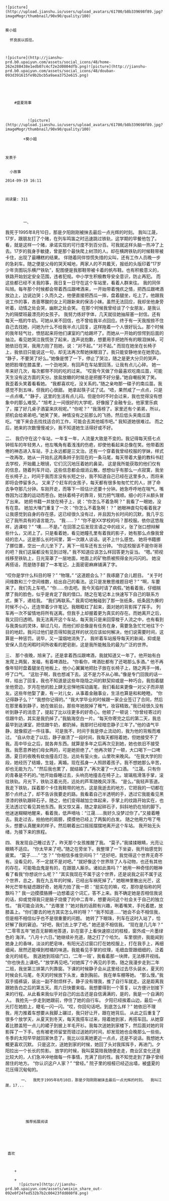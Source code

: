 
    
  
    ![picture](http://upload.jianshu.io/users/upload_avatars/61700/b8b339698f89.jpg?imageMogr/thumbnail/90x90/quality/100)
    

    葵小姐
  
      怀良辰以孤往。

  
  
    ![picture](http://jianshu-prd.b0.upaiyun.com/assets/social_icons/48/home-262e288438e1edb07c4cf2e2d0804dfb.png)![picture](http://jianshu-prd.b0.upaiyun.com/assets/social_icons/48/douban-093d391615fe9b2bcb5a9aea3752e615.png)
  


    
      
        #盛夏简事
        
          
            
              ![picture](http://upload.jianshu.io/users/upload_avatars/61700/b8b339698f89.jpg?imageMogr/thumbnail/90x90/quality/100)
            
            +葵小姐
        
        
    
    发表于 

    
      小故事

    2014-09-19 16:11

    

    阅读量: 311
  


        
            一、
  我死于1995年8月10日，那是夕阳刚刚被抹去最后一点光辉的时刻。
  我叫江晟，17岁，跟朋友打了个赌，在列车鸣笛之时迅速跳过铁轨，这学期的早餐他包了。看，就是这样一个赌，承诺实现的可行度不到百分百。可我就这样头脑一热冲了上去。17岁的我身手敏捷，曾是那个最快爬上树顶的人。却在横跨铁轨的时候鞋带被卡住，出现了最糟糕的结果。
  伴随着同伴惊慌失措的尖叫，还有工作人员晚一步的急刹车。随之便是父母的哭天喊地，两家人的不共戴天，报纸的头版印着“17岁少年贪图玩乐横尸铁轨”，配图便是我那鞋带被卡着的帆布鞋。也有积极意义的，铁路开始划定安全范围，违者犯规。中小学生积极教导安全意识，防止再犯。
  而这些都已经不关我的事，我日复一日守在这个车站里，看着人群来往。
  我的同伴叫旭。每年那个时候都会带着西瓜跟啤酒来，一开始带着愧疚之情，把西瓜跟啤酒放边上，边说边哭；久而久之，他便直接把西瓜一摔，盘着腿坐，吃上了。他跟我说工作的事，吝啬寒酸的女上司跟新来的保洁小妹。虽然无法回应，我却坐他身旁听着，动情之处会哭，幽默之处会笑。
  在那个时候我曾经谈了个女朋友，是我认为的隔壁班最漂亮的女孩子。
  我努力练好字体，几天就往她抽屉塞一封信。还有每天一瓶的牛奶。可她从来不回信，也不曾给我半点回应。终于有一天我按捺不住自己去找她，问她为什么不给我半点儿回复，这样拖着一个人很好玩么。那个时候的我年轻气壮，愤怒起来将他们课室的门给踢坏了。而她从一开始的惊愕到后面的抽泣。看见她哭泣我慌张了起来，连声说抱歉，想要用手把她所有的眼泪抹掉。可她依旧在哭，我用力抱了抱她，说：“对不起。”
  “对不起。”
  而现在她坐在长椅子上，我依旧只能说这一句，却无法再次帮她抹眼泪了。我只能安静地坐在她旁边。
  “静子，不要哭了好么。”她像是愣了一下，停止了哭泣，随之是更大分贝的哭声，她把脸埋在膝盖里，一个劲地哭，有回声在车站里回荡，让我有点儿心碎。
  她一年来好几次，每次都带不同的吃的过来。
  “哎我今天做了你最喜欢吃南瓜苗，可能天生没有这方面的天分。放盐放糖的时候总是把握不好分量。”她自嘲般笑了笑。
  我歪着头笑着看看她。
  “我都喜欢吃，没关系的。”随之亲吻那一碟子的南瓜苗。我感觉不到五味，但我的心很甜。
  她拿起筷子试了试。“唔，果然咸了一点点，只是一点点噢。”
  “静子，这里的生活有点儿闷。但是你时不时会过来，我也觉得没有想象中的那么难受。”
  “旭考上一间很好的大学呢，好像报了金融专业。他家里乐疯了，摆了好几桌子酒宴来庆祝呢。”
  “你呢？”
  “我落榜了。家里还有个弟弟，所以，把机会给弟弟吧。”她笑了笑，神情没有之前那么的飞扬，然后低头夹南瓜苗吃。“接下来会去找找适合的工作，可能会去其他城市吧。”
  我知道她很难过。
  而之后，她来的次数慢慢减少。我不知道她生活得好或不好。
  

  二、
  我仍守在这个车站，一年复一年，人流量大致是不变的。我记得每天搭七点钟班车的年轻男人，他左嘴角有着浅浅的伤疤，却使他看起来总像在笑。他带着困倦的神态进入车站，手上永远都是三文治。还有一个穿着我曾经校服的学妹，样式一改再改，她从一开始扎这两条辫子到现在的一条马尾，每天带着大量的教科书赶去学校，开始戴上眼镜，它们沉沉地压着她的鼻梁。
  这是我所能获取的他们仅有的信息，随着列车开动，这些信息都会烟消云散。想想似乎有那么一点寂寞，我坐在长椅子上，时间于我而言没有长短之分，我不知道自己已经在这里多久，而将来即将会停留多久。
  又来了个赶车的女孩子，每天都有很多匆匆忙忙的人，拼了命去争夺那几分钟。车刚开走，而等下一班估计还要十分钟。她急呼呼地在喘气，嘴唇因为过激的运动而苍白。她扶着椅子的靠背，努力把气理顺。细小的汗从额头冒了出来。
  她把书籍一并放在椅子上，说：“你怎么不着急啊？”
  我看了一眼她，没有在意。
  她加大嗓门重复了一次：“你怎么不着急啊！？”
  她眼神直勾勾看着我才让我感觉到自身的存在感，这已经很久没有过，并且因为长时间的沉默，我几乎忘记了我所具有的语言能力。
  “我……？”
  “你不是XX学校的吗？那校服。依你这悠哉样，逃课啦？”
  “噢……不是。”
  在回答之后发现言语之中的歧义，张了张口想辩解些什么，又闭上了。只是看着她，看见她瞳孔里有着我的影子，她有那么点像我曾经的恋人。这是那么长时间里，第一次跟人谈话。说不上什么感觉。
  她将书籍挪了挪位置，空出一点儿坐下了。离下一班车还有五分钟。
  “你这校服该不是你哥哥的吧？我们这届都没有见到过呀。”
  我不知道应该怎么样回答更为妥当。
  “嗯。”把视线移至铁轨上，日光笼罩了一层地面，地面上的矿物质被照得金光闪闪的。
  她没再搭话，而是随手翻了一本笔记，上面密密麻麻铺满了字。

  “哎你是学什么科目的呀？”
  “物理。”
  “这道题会么？”
  我琢磨了会儿题目。
  “关于时间维数和三个空间维数，给出自己的看法。这只是发散思维题目吧？”
  “啊，车要来了。我们先上车吧。”
  “你……你去吧。我今天临时请了病假。”她看着我，仔细揣摩了我的脸色，似乎是肯定了我的借口。随之在笔记本上快速写下自己的联系方式，撕下，递给我。
  “我们再联系。”
  我真切地触碰到了那一张纸条，纸条因为撕的时候不小心，还连带着少许笔记。我眼眶红了起来，面对她的背影挥了挥手。
  列车再一次不留情地将所有送离。但我手上却握着更为真实的存在。而她离开之后，我又回归透明。我无法离开这个车站，每天我只是来回穿梭于人流之中，也有看到与我类似的灵体，聊过几句，而他们却总像是有任务在身，需要急急忙忙地往下个目的地赶。我问过他们是否得知我这样的状况应该如何解决，他们说需要时间，这算是一种惩罚。说毕，又一溜烟地消失了。
  我听着车站报导每天的新闻，抑或是安保人员在闲暇时间所收看的肥皂剧，这是我所能触及的最为广泛的世界。
  

  三、
  那个夜晚，旭来了。还是拿着西瓜跟啤酒，我就知道又一年了。他开始有白发爬上两鬓，发福，有着啤酒肚。
  “你看你，啤酒肚都有了还喝那么多酒。”
  他不再像年轻时盘着腿坐在地板上，他小心翼翼地把肚子放在长椅子上，随之两手一摊，呼了口气。
  “这肚子啊，我也想减下去。这不是力不从心嘛。”像是专门回我的话一样，给出了回复。我也不知道是这些年隐隐之间的默契抑或是一种巧合。我抱着腿坐他旁边，岁月在他的脸上肆无忌惮地挥动画笔，我们看起来更像一对父子而非朋友。这些年他娶了妻，有一对儿女，从事着金融事业，生活也算是和和睦睦。
  “你记得静子么？”
  “我想你记得的。”
  “我大学毕业的时候跟一家企业签订了合同，然后在那里看到静子，她在做前台。那些年她脱掉了稚气，妆容精致。”我已经很久没有听到静子的消息了，提起了比以往更多的好奇心。他顿了一顿说：“你曾经寄过的信跟牛奶，其实是我扔掉了。”我脑海空白一片。“每天你寄完之后的第二天，我总最早到达课室，把信跟牛奶，都扔掉。我那时已经暗恋静子三年了。”他的语气平静，就像叙述一件往事。
  可是我不，时间于我是停止流动的，我为他的背叛而难过。
  “自从你走了以后，静子崩溃了一段时间，我每天都陪着她，但她接受不了我。高中毕业之后，就各奔东西。就算是多年之后再次见到她，她也依旧不接受我。我愿意养她们母女两的，可是她拒绝了。”
  他再次顿了一顿，大口喝下一口啤酒，夏日的夜晚有蚊虫撞击灯泡，远处有萤火虫，山里吹来晚风。
  “在我大学的阶段，她经历了结婚，生娃，离婚。现在孤身一人照顾着孩子。我不想她那么辛苦，却也无能为力。”
  “然后我也累了，就结婚了。”再次灌了一大口酒。
  “江晟。只有你的青春是不朽的。”他开始昏睡过去，头响亮地撞击在椅子上。玻璃瓶滑落手掌，滚往铁轨。月光下，铁轨泛着光亮，远处的芦苇随晚风浮荡。
  “是么。”我轻声答道。我走下铁轨，踩着那个卡住我鞋带的地方。这是我逝去的地方，它把我的一切都在那个点终止了，却不告诉我要走的路。我看着自己半透明的手，透过它我能看见黑漆漆的铁轨跟碎石子。随之，他们变得越加立体起来，手掌上的纹路开始实在，也无法透过它看见其他东西。我又惊又喜，随之拿起碎石子，斜斜地扔在旭的脚下。他迷迷糊糊地醒来，看着我，低声嘀咕：“江晟……我好久没梦过你了。”又接着睡去。我走过去，拍拍他的肩膀，摸摸他已经上了两鬓的白发。
  随之他用力甩了甩头，想要认真醒来的样子。然后朝着出口摇摇摆摆地离开这个车站。
  我开始无头绪，为接下来的旅程。
  

  四、
  我发现自己睡过去了，昨天那个女孩推醒了我。
  “莫子。”我揉揉眼睛，光亮让眼睛不适应。
  “你太早来了吧。”随之在旁坐下。我整理了一下坐姿，我开始感觉到疲累。
  “莫子……”
  “怎？”
  “你相信多维空间吗？”
  “还好吧，我觉得这个世界无奇不有。没看见的，不一定就不是对吧。”
  “就好像这个世界除了人与动物，也还有其他的存在。可能吸血鬼是有的，在跟狼人厮杀。诸如此类吗？”
  她用一种奇怪的眼神看了看我“你想说什么呢？”
  “其实我现在不属于这个世界，还是说我之前不属于这个世界，总之，我在九五年的时候，已经出车祸死掉了。”
  她眼神里散出光芒，这种光芒带有疑虑跟好奇，她用力拍了我一把：“挺实在的嘛，哎，那你是俗称的阿飘吗？”
  我一边摸摸胳膊一边想着这个词汇，答不上来。我不确定她是否相信我说的话，抑或觉得我只是脑子烧傻了的中二青年，想要询问这个社会关于自己的独立性。
  “我可能会消失。”
  “去哪里？”她对我的话颇有兴趣，咧着嘴笑，手托着腮，放膝盖上。“你们要去的地方其实怎么样的呀？”
  “我不知道……”她会不会不相信我，但是相不相信似乎也不是很重要的问题。
  她转了下眼珠，列车在这时入站了，恰好解了我的窘迫。“好吧，我们去上学了吧。”
  她还是不相信我。
  “现在是几几年？”
  “二零零五年”她百无聊赖地答道，趴在窗子上看快速掠过的枝桠，窗外成一片墨绿色的 海洋。“八月十六日。”她继续补充道，随之打了个哈欠。
  车里很挤，我能闻到她身上的香味，淡淡的肥皂味，有阳光迈过窗口打在她校服上，打在我手上，再细细闻，居然还能嗅到柑橘的味道。我能看见手掌的纹理，毛细血管跟细细的，泛着金光的绒毛。
  我送她到班级门口，‘二年一班’，我看着那一块牌，无法移开视线。
  “你也快去上课吧。”
  “放学再见吧。”对她挥了个再见的手势。随之我漫步走到二年二班，我坐第三排第六列靠窗。下课的时候静子会从这里经过去尽头装水，夏天的时候会扎马尾，冬天的时候放下头发，垂到胸前。
  我在单车棚等她。
  “那么慢。”我双手插裤袋，装出一副不耐烦样子。静子没有理我，推了自行车就走。这是距离我跟她告白之后的第五天。周六日快要来临，我想要得到一个答复，以方便计划接下来的行程。从此看来我似乎对自己的出击还是自信满满的，是的，我是一个自满的人。
  我抢先一步走到她跟前，停住了她的自行车。
  夕阳已经挨着山边，最后一点光打在她脸上，睫毛一闪一闪。“哎，你回句话吧。到底怎么样？”
  她依旧不理我，用力推着车想要从我脚上碾过，我只好让开，跟在她背后。
  从此之后重复了很多个放学天，从夏天到冬天，每天我搭车过来，陪着她到家，再搭车回。从她穿着比膝盖短一点儿的裙子到披上羊毛开衫。我每次送她到家楼下，然后面对她的背影挥了一下手。也有被老师留堂而错过送她的时间，却发现她也会晚那么一些些。冬季的太阳早早就回家休息了。我比以往离她更近一点点，还是不说话。我想她大概更喜欢沉默。
  只是这次，送她到家的时候，她回了头对我挥挥手，再进门。夕阳拉出一个长长的剪影。
  放学的时候，我叫莫莫陪我随便走走，商业区变化还是比较大的，人们急冲冲地做每一件事情，充满了目的性。我不知觉走到了静子曾经居住的地方。
  “你认识这户人家？”
  “曾经。”
  院子里的枝桠已经迈出墙，被盛夏的花压得沉甸甸的。

        
           一、  我死于1995年8月10日，那是夕阳刚刚被抹去最后一点光辉的时刻。  我叫江晟，17...
      
    
    
      
      
      
          
             推荐拓展阅读
        
      
    
    
      
          
     喜欢

      
      
        +
                  
        +
          ![picture](http://jianshu-prd.b0.upaiyun.com/assets/weixin_share_out-092e0f24fed532b7b2c00423fdd080f8.png)
        
      
    
  


